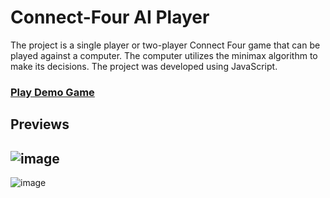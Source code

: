 # Connect-Four AI Player

The project is a single player or two-player Connect Four game that can be played against a computer. The computer utilizes the minimax algorithm to make its decisions. The project was developed using JavaScript.

### [Play Demo Game](https://akifakkaya.com/demos/connect-four/)

## Previews
![image](https://user-images.githubusercontent.com/60367291/213729920-c6004a70-9e13-4d17-990c-89ef97b82762.png)
----
![image](https://user-images.githubusercontent.com/60367291/213730114-3a31ee4a-3004-4e94-bfa0-1dacb4535aac.png)

